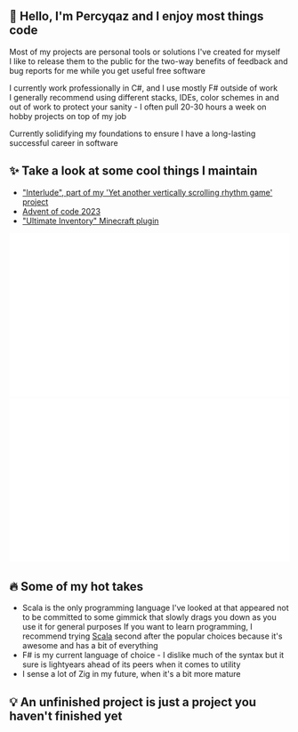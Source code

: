 ## 👋 Hello, I'm Percyqaz and I enjoy most things code  

Most of my projects are personal tools or solutions I've created for myself  
I like to release them to the public for the two-way benefits of feedback and bug reports for me while you get useful free software

I currently work professionally in C#, and I use mostly F# outside of work  
I generally recommend using different stacks, IDEs, color schemes in and out of work to protect your sanity - I often pull 20-30 hours a week on hobby projects on top of my job

Currently solidifying my foundations to ensure I have a long-lasting successful career in software

## ✨ Take a look at some cool things I maintain

- ["Interlude", part of my 'Yet another vertically scrolling rhythm game' project](https://github.com/YAVSRG/YAVSRG)
- [Advent of code 2023](https://github.com/percyqaz/AdventOfCode_2023)
- ["Ultimate Inventory" Minecraft plugin](https://www.spigotmc.org/resources/ultimate-inventory-1-19.109298/)

<div align=center>

  ![](https://github.com/percyqaz/github-stats/blob/master/generated/overview.svg)
  ![](https://github.com/percyqaz/github-stats/blob/master/generated/languages.svg)
  
</div>

## 🔥 Some of my hot takes
- Scala is the only programming language I've looked at that appeared not to be committed to some gimmick that slowly drags you down as you use it for general purposes
  If you want to learn programming, I recommend trying [Scala](https://scala-lang.org/) second after the popular choices because it's awesome and has a bit of everything
- F# is my current language of choice - I dislike much of the syntax but it sure is lightyears ahead of its peers when it comes to utility
- I sense a lot of Zig in my future, when it's a bit more mature

## 💡 An unfinished project is just a project you haven't finished yet
